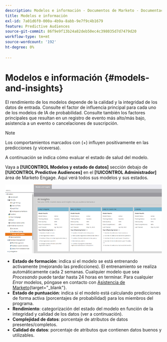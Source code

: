 ```yaml
---
description: Modelos e información - Documentos de Marketo - Documentación del producto
title: Modelos e información
exl-id: 7a01d6f0-000a-4b9a-8abb-9e7f9c4b1679
feature: Predictive Audiences
source-git-commit: 86f9e9f13b24a82deb50ec4c398035d7d7479d20
workflow-type: tm+mt
source-wordcount: '192'
ht-degree: 0%

---
```


# Modelos e información {#models-and-insights}

El rendimiento de los modelos depende de la calidad y la integridad de los datos de entrada. Consulte el factor de influencia principal para cada uno de los modelos de IA de probabilidad. Consulte también los factores principales que resultan en un registro de evento más alto/más bajo, asistencia a un evento o cancelaciones de suscripción.

>[!NOTE]
>
>Los comportamientos marcados con (+) influyen positivamente en las predicciones (y viceversa).

A continuación se indica cómo evaluar el estado de salud del modelo.

Vaya a **[!UICONTROL Modelos y estado de datos]** sección debajo de **[!UICONTROL Predictive Audiences]** en el **[!UICONTROL Administrador]** área de Marketo Engage. Aquí verá todos sus modelos y sus estados.

![Imagen uno](assets/models-and-insights-1.png)

* **Estado de formación**: indica si el modelo se está entrenando activamente (mejorando las predicciones). El entrenamiento se realiza automáticamente cada 2 semanas. Cualquier modelo que sea _Procesando_ puede tardar hasta 24 horas en terminar. Para cualquier _Error_ modelos, póngase en contacto con [Asistencia de Marketo](https://nation.marketo.com/t5/Support/ct-p/Support){target="_blank"}.
* **Estado de puntuación**: indica si el modelo está calculando predicciones de forma activa (porcentajes de probabilidad) para los miembros del programa.
* **Rendimiento**: categorización del estado del modelo en función de la integridad y calidad de los datos (ver a continuación).
* **Complejidad de datos**: porcentaje de atributos de datos presentes/completos.
* **Calidad de datos**: porcentaje de atributos que contienen datos buenos y utilizables.
